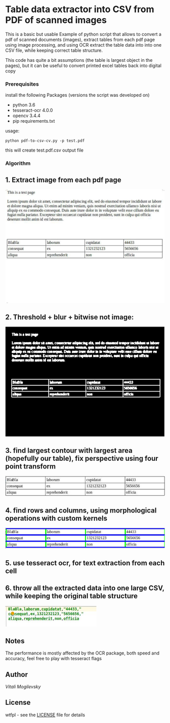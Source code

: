 # Table data extractor into CSV from PDF of scanned images
This is a basic but usable Example of python script that allows to convert a pdf of scanned documents (images), 
extract tables from each pdf page using image processing,
and using OCR extract the table data into into one CSV file, while keeping correct table structure.

This code has quite a bit assumptions (the table is largest object in the pages),
but it can be useful to convert printed excel tables back into digital copy


### Prerequisites

install the following Packages (versions the script was developed on)

* python 3.6 
* tesseract-ocr 4.0.0
* opencv 3.4.4
* pip requirements.txt

usage:
```
python pdf-to-csv-cv.py -p test.pdf
```

this will create test.pdf.csv output file

### Algorithm


## 1. Extract image from each pdf page
   ![original](images/original.jpg)

## 2. Threshold + blur + bitwise not image:
   ![thresholded](images/thresholded.jpg)

## 3. find largest contour with largest area (hopefully our table), fix perspective using four point transform
   ![extracted](images/extracted.jpg)

## 4. find rows and columns, using morphological operations with custom kernels
   ![horizontal_vertical_contours](images/horizontal_vertical_contours.jpg)

## 5. use tesseract ocr, for text extraction from each cell

## 6. throw all the extracted data into one large CSV, while keeping the original table structure
   ![result](images/result.jpg)
   
## Notes
   The performance is mostly affected by the OCR package, both speed and accuracy, feel free to play with tesseract flags  

## Author
  *Vitali Mogilevsky*
  
## License
   wtfpl - see the [LICENSE](LICENSE) file for details

    
